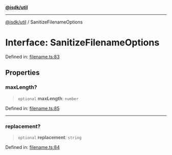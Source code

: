 [**@isdk/util**](../README.md)

***

[@isdk/util](../globals.md) / SanitizeFilenameOptions

# Interface: SanitizeFilenameOptions

Defined in: [filename.ts:83](https://github.com/isdk/util.js/blob/337b47688186bc271c622eb5b7ca550ac681e127/src/filename.ts#L83)

## Properties

### maxLength?

> `optional` **maxLength**: `number`

Defined in: [filename.ts:85](https://github.com/isdk/util.js/blob/337b47688186bc271c622eb5b7ca550ac681e127/src/filename.ts#L85)

***

### replacement?

> `optional` **replacement**: `string`

Defined in: [filename.ts:84](https://github.com/isdk/util.js/blob/337b47688186bc271c622eb5b7ca550ac681e127/src/filename.ts#L84)
